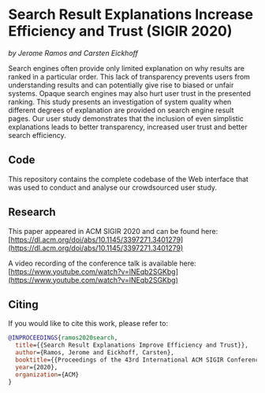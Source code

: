 # Search Result Explanations Increase Efficiency and Trust (SIGIR 2020)
*by Jerome Ramos and Carsten Eickhoff*

Search engines often provide only limited explanation on why results are ranked in a particular order. This lack of transparency prevents users from understanding results and can potentially give rise to biased or unfair systems. Opaque search engines may also hurt user trust in the presented ranking. This study presents an investigation of system quality when different degrees of  explanation are provided on search engine result pages. Our user study demonstrates that the inclusion of even simplistic explanations leads to better transparency, increased user trust and better search efficiency.

## Code
This repository contains the complete codebase of the Web interface that was used to conduct and analyse our crowdsourced user study. 

## Research
This paper appeared in ACM SIGIR 2020 and can be found here: 
[https://dl.acm.org/doi/abs/10.1145/3397271.3401279](https://dl.acm.org/doi/abs/10.1145/3397271.3401279)

A video recording of the conference talk is available here:
[https://www.youtube.com/watch?v=lNEqb2SGKbg](https://www.youtube.com/watch?v=lNEqb2SGKbg)

## Citing
If you would like to cite this work, please refer to:

```bibtex
@INPROCEEDINGS{ramos2020search,
  title={{Search Result Explanations Improve Efficiency and Trust}},
  author={Ramos, Jerome and Eickhoff, Carsten},
  booktitle={{Proceedings of the 43rd International ACM SIGIR Conference on Research and Development in Information Retrieval (SIGIR)}},
  year={2020},
  organization={ACM}
}
```
